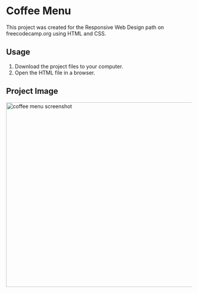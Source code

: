 # Coffee Menu
This project was created for the Responsive Web Design path on freecodecamp.org using HTML and CSS.

## Usage
1. Download the project files to your computer.
2. Open the HTML file in a browser.

## Project Image
<img width="700" height="500" alt="coffee menu screenshot" src="https://github.com/user-attachments/assets/41145594-031f-47b0-9d13-24a4955c39b7"/>

